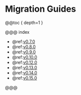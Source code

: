 # Migration Guides

@@toc { depth=1 }

@@@ index

* @ref:[v0.7.0](v0.7.0-Migration-Guide.md)
* @ref:[v0.8.0](v0.8.0-Migration-Guide.md)
* @ref:[v0.9.0](v0.9.0-Migration-Guide.md)
* @ref:[v0.10.0](v0.10.0-Migration-Guide.md)
* @ref:[v0.12.0](v0.12.0-Migration-Guide.md)
* @ref:[v0.13.0](v0.13.0-Migration-Guide.md)
* @ref:[v0.14.0](v0.14.0-Migration-Guide.md)
* @ref:[v0.15.0](v0.15.0-Migration-Guide.md)

@@@
